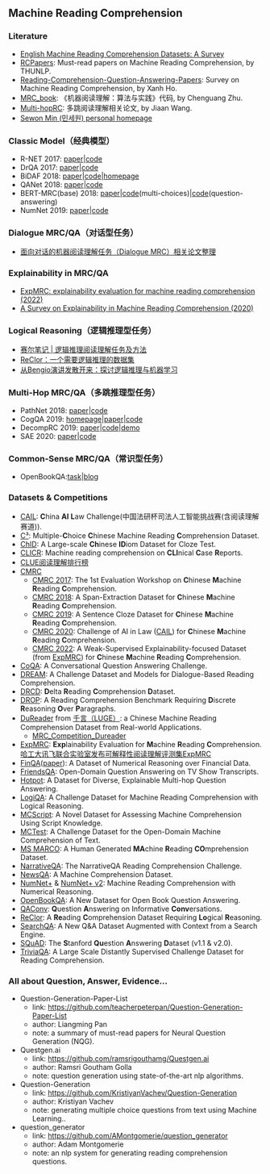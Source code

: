 ## Machine Reading Comprehension

### Literature
  - [English Machine Reading Comprehension Datasets: A Survey](https://aclanthology.org/2021.emnlp-main.693.pdf)
  - [RCPapers](https://github.com/thunlp/RCPapers): Must-read papers on Machine Reading Comprehension, by THUNLP.
  - [Reading-Comprehension-Question-Answering-Papers](https://github.com/xanhho/Reading-Comprehension-Question-Answering-Papers): Survey on Machine Reading Comprehension, by Xanh Ho.
  - [MRC_book](https://github.com/zcgzcgzcg1/MRC_book): 《机器阅读理解：算法与实践》代码, by Chenguang Zhu.
  - [Multi-hopRC](https://github.com/krystalan/Multi-hopRC): 多跳阅读理解相关论文, by Jiaan Wang.
  - [Sewon Min (민세원) personal homepage](https://shmsw25.github.io/)

### Classic Model（经典模型）
  - R-NET 2017: [paper](https://www.microsoft.com/en-us/research/wp-content/uploads/2017/05/r-net.pdf)|[code](https://github.com/localminimum/R-net)
  - DrQA 2017: [paper](https://arxiv.org/pdf/1704.00051.pdf)|[code](https://github.com/facebookresearch/DrQA)
  - BiDAF 2018: [paper](https://arxiv.org/pdf/1611.01603.pdf)|[code](https://github.com/allenai/bi-att-flow)|[homepage](https://allenai.github.io/bi-att-flow/)
  - QANet 2018: [paper](https://arxiv.org/pdf/1804.09541.pdf)|[code](https://github.com/localminimum/QANet)
  - BERT-MRC(base) 2018: [paper](https://arxiv.org/pdf/1810.04805.pdf)|[code](https://github.com/huggingface/transformers/tree/master/examples/pytorch/multiple-choice)(multi-choices)|[code](https://github.com/huggingface/transformers/tree/master/examples/pytorch/question-answering)(question-answering)
  - NumNet 2019: [paper](https://aclanthology.org/D19-1251/)|[code](https://github.com/ranqiu92/NumNet)

### Dialogue MRC/QA（对话型任务）
  - [面向对话的机器阅读理解任务（Dialogue MRC）相关论文整理](https://mp.weixin.qq.com/s/R2e1-Bn1FF5pt25qhsh0jA)

### Explainability in MRC/QA
  - [ExpMRC: explainability evaluation for machine reading comprehension (2022)](https://www.cell.com/action/showPdf?pii=S2405-8440%2822%2900578-3)
  - [A Survey on Explainability in Machine Reading Comprehension (2020)](https://arxiv.org/abs/2010.00389)

### Logical Reasoning（逻辑推理型任务）
  - [赛尔笔记 | 逻辑推理阅读理解任务及方法](https://mp.weixin.qq.com/s/OiiE6fLXs3JVTbbCKHmXzg)
  - [ReClor：一个需要逻辑推理的数据集](https://zhuanlan.zhihu.com/p/143067841)
  - [从Bengio演讲发散开来：探讨逻辑推理与机器学习](https://zhuanlan.zhihu.com/p/265157196?utm_source=qq)

### Multi-Hop MRC/QA（多跳推理型任务）
  - PathNet 2018: [paper](https://arxiv.org/pdf/1811.01127.pdf)|[code](https://github.com/allenai/PathNet)
  - CogQA 2019: [homepage](https://sites.google.com/view/cognitivegraph/)|[paper](https://arxiv.org/pdf/1905.05460.pdf)|[code](https://github.com/THUDM/CogQA)
  - DecompRC 2019: [paper](https://arxiv.org/pdf/1906.02916.pdf)|[code](https://github.com/shmsw25/DecompRC)|[demo](http://allgood.cs.washington.edu:2019/)
  - SAE 2020: [paper](https://arxiv.org/pdf/1911.00484.pdf)|[code](https://github.com/JD-AI-Research-Silicon-Valley/SAE)

### Common-Sense MRC/QA（常识型任务）
  - OpenBookQA:[task](https://leaderboard.allenai.org/open_book_qa/submissions/get-started)|[blog](https://mp.weixin.qq.com/s/SevBpL3ohjPwguCpu3RKTQ)

### Datasets & Competitions
  - [CAIL](https://github.com/china-ai-law-challenge): **C**hina **AI** **L**aw Challenge(中国法研杯司法人工智能挑战赛(含阅读理解赛道)).
  - [C³](https://dataset.org/c3/): Multiple-**C**hoice **C**hinese Machine Reading **C**omprehension Dataset.
  - [ChID](https://aclanthology.org/P19-1075.pdf): A Large-scale **Ch**inese **ID**iom Dataset for Cloze Test.
  - [CLICR](https://github.com/clips/clicr): Machine reading comprehension on **CLI**nical **C**ase **R**eports.
  - [CLUE阅读理解排行榜](https://www.cluebenchmarks.com/rc.html)
  - [CMRC](https://hfl-rc.com/cmrc/)
    - [CMRC 2017](https://hfl-rc.com/cmrc2017/): The 1st Evaluation Workshop on **C**hinese **M**achine **R**eading **C**omprehension.
    - [CMRC 2018](https://ymcui.com/cmrc2018/): A Span-Extraction Dataset for **C**hinese **M**achine **R**eading **C**omprehension.
    - [CMRC 2019](https://ymcui.com/cmrc2019/): A Sentence Cloze Dataset for **C**hinese **M**achine **R**eading **C**omprehension.
    - [CMRC 2020](https://hfl-rc.com/cmrc2020/): Challenge of AI in Law ([CAIL](http://cail.cipsc.org.cn/)) for **C**hinese **M**achine **R**eading **C**omprehension.
    - [CMRC 2022](https://hfl-rc.com/cmrc2022/): A Weak-Supervised Explainability-focused Dataset (from [ExpMRC](https://ymcui.com/expmrc/)) for **C**hinese **M**achine **R**eading **C**omprehension.
  - [CoQA](https://stanfordnlp.github.io/coqa/): A Conversational Question Answering Challenge.
  - [DREAM](https://github.com/nlpdata/dream): A Challenge Dataset and Models for Dialogue-Based Reading Comprehension.
  - [DRCD](https://github.com/DRCKnowledgeTeam/DRCD): **D**elta **R**eading **C**omprehension **D**ataset.
  - [DROP](https://allennlp.org/drop): A Reading Comprehension Benchmark Requiring **D**iscrete **R**easoning **O**ver **P**aragraphs.
  - [DuReader](https://aistudio.baidu.com/aistudio/competition/detail/49/?isFromLUGE=TRUE) from [千言（LUGE）](https://www.luge.ai/): a Chinese Machine Reading Comprehension Dataset from Real-world Applications.
    - [MRC_Competition_Dureader](https://github.com/luhua-rain/MRC_Competition_Dureader)
  - [ExpMRC](https://ymcui.com/expmrc/): **Exp**lainability Evaluation for **M**achine **R**eading **C**omprehension. [哈工大讯飞联合实验室发布可解释性阅读理解评测集ExpMRC](https://mp.weixin.qq.com/s/spR-KQWWTxZD44jGnuOF7Q)
  - [FinQA](https://github.com/czyssrs/FinQA)([paper](https://arxiv.org/abs/2109.00122)): A Dataset of Numerical Reasoning over Financial Data.
  - [FriendsQA](https://github.com/emorynlp/FriendsQA): Open-Domain Question Answering on TV Show Transcripts.
  - [Hotpot](https://hotpotqa.github.io/): A Dataset for Diverse, Explainable Multi-hop Question Answering.
  - [LogiQA](https://arxiv.org/abs/2007.08124): A Challenge Dataset for Machine Reading Comprehension with Logical Reasoning.
  - [MCScript](https://arxiv.org/pdf/1803.05223.pdf): A Novel Dataset for Assessing Machine Comprehension Using Script Knowledge.
  - [MCTest](https://www.microsoft.com/en-us/research/publication/mctest-challenge-dataset-open-domain-machine-comprehension-text/): A Challenge Dataset for the Open-Domain Machine Comprehension of Text.
  - [MS MARCO](https://microsoft.github.io/msmarco/): A Human Generated **MA**chine **R**eading **CO**mprehension Dataset.
  - [NarrativeQA](https://aclanthology.org/Q18-1023.pdf): The NarrativeQA Reading Comprehension Challenge.
  - [NewsQA](https://www.microsoft.com/en-us/research/project/newsqa-dataset/): A Machine Comprehension Dataset.
  - [NumNet+](https://leaderboard.allenai.org/drop/submission/bm60vq8f7g2p7t2ld0j0) & [NumNet+ v2](https://leaderboard.allenai.org/drop/submission/bmfuq9e0v32fq8pskug0): Machine Reading Comprehension with Numerical Reasoning.
  - [OpenBookQA]([https://leaderboard.allenai.org/open_book_qa/submissions/get-started](https://aclanthology.org/D18-1260.pdf)): A New Dataset for Open Book Question Answering.
  - [QAConv](https://github.com/salesforce/QAConv): **Q**uestion **A**nswering on Informative **Conv**ersations.
  - [ReClor](https://arxiv.org/abs/2002.04326): A **Re**ading **C**omprehension Dataset Requiring **Lo**gical **R**easoning.
  - [SearchQA](https://arxiv.org/pdf/1704.05179.pdf): A New Q&A Dataset Augmented with Context from a Search Engine.
  - [SQuAD](https://rajpurkar.github.io/SQuAD-explorer/): The **S**tanford **Qu**estion **A**nswering **D**ataset (v1.1 & v2.0).
  - [TriviaQA](https://nlp.cs.washington.edu/triviaqa/): A Large Scale Distantly Supervised Challenge Dataset for Reading Comprehension.

### All about Question, Answer, Evidence...
  * Question-Generation-Paper-List
    - link: https://github.com/teacherpeterpan/Question-Generation-Paper-List
    - author: Liangming Pan
    - note: a summary of must-read papers for Neural Question Generation (NQG).
  * Questgen.ai
    - link: https://github.com/ramsrigouthamg/Questgen.ai
    - author: Ramsri Goutham Golla
    - note: question generation using state-of-the-art nlp algorithms.
  * Question-Generation
    - link: https://github.com/KristiyanVachev/Question-Generation
    - author: Kristiyan Vachev
    - note: generating multiple choice questions from text using Machine Learning..
  * question_generator
    - link: https://github.com/AMontgomerie/question_generator
    - author: Adam Montgomerie
    - note: an nlp system for generating reading comprehension questions.
